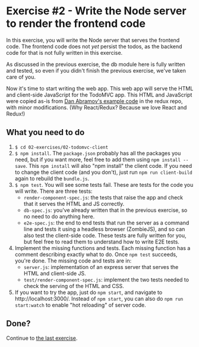 # Exercise #2 - Write the Node server to render the frontend code
In this exercise, you will write the Node server that serves the frontend code. 
The frontend code does not _yet_ persist the todos, 
as the backend code for that is not fully written in this exercise.

As discussed in the previous exercise, the db module here is fully written 
and tested, so even if you didn't finish the previous exercise, we've taken
care of you.

Now it's time to start writing the web app. This web app will serve the HTML
and client-side JavaScript for the TodoMVC app. This HTML and JavaScript
were copied as-is from 
[Dan Abramov's example code](https://github.com/reactjs/redux/tree/master/examples/todomvc) 
in the redux repo, with minor modifications. (Why React/Redux? Because we love
React and Redux!)

## What you need to do
1. `$ cd 02-exercises/02-todomvc-client`
1. `$ npm install`. The `package.json` probably has all the packages you need,
   but if you want more, feel free to add them using `npm install --save`.
   This `npm install` will also "npm install" the client code. 
   If you need to change the client code (and you don't), 
   just run `npm run client-build` again to rebuild the `bundle.js`. 
1. `$ npm test`. You will see some tests fail. 
   These are tests for the code you will write. There are three tests:
   * `render-component-spec.js`: the tests that raise the app and 
     check that it serves the HTML and JS correctly.
   * `db-spec.js`: you've already written that in the previous exercise, 
      so no need to do anything here. 
   * `e2e-spec.js`: the end to end tests that run the server as a command line
     and tests it using a headless browser (ZombieJS), 
     and so can also test the client-side code. 
     These tests are fully written for you,
     but feel free to read them to understand how to write E2E tests.
1. Implement the missing functions and tests. 
   Each missing function has a comment describing exactly what to do. 
   Once `npm test` succeeds, you're done.
   The missing code and tests are in:
   * `server.js`: implementation of an express server that serves the HTML
     and client-side JS.
   * `test/render-component-spec.js`: implement the two tests
     needed to check the serving of the HTML and CSS.
1. If you want to try the app, just do `npm start`, and navigate to 
   http://localhost:3000/. Instead of `npm start`, you can also
   do `npm run start:watch` to enable "hot reloading" of server code.     

## Done?
Continue to [the last exercise](../03-todomvc-server/README.md).   
